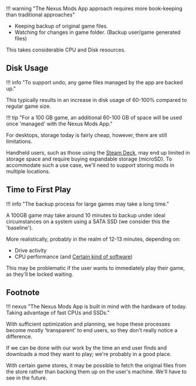!!! warning "The Nexus Mods App approach requires more book-keeping than traditional approaches"

- Keeping backup of original game files.
- Watching for changes in game folder. (Backup user/game generated files)

This takes considerable CPU and Disk resources.

## Disk Usage

!!! info "To support undo, any game files managed by the app are backed up."

This typically results in an increase in disk usage of 60-100% compared to regular game size.

!!! tip "For a 100 GB game, an additional 60-100 GB of space will be used once 'managed' with the Nexus Mods App."

For desktops, storage today is fairly cheap, however, there are still limitations.

Handheld users, such as those using the [Steam Deck][steam-deck], may end up limited in storage space
and require buying expandable storage (microSD). To accommodate such a use case, we'll need to support storing mods in
multiple locations.

## Time to First Play

!!! info "The backup process for large games may take a long time."

A 100GB game may take around 10 minutes to backup under ideal circumstances on a system using a SATA SSD (we consider this the 'baseline').

More realistically, probably in the realm of 12-13 minutes, depending on:

- Drive activity
- CPU performance (and [Certain kind of software][microsoft-defender-antivirus])

This may be problematic if the user wants to immediately play their game, as they'll be locked waiting.

## Footnote

!!! nexus "The Nexus Mods App is built in mind with the hardware of today. Taking advantage of fast CPUs and SSDs."

With sufficient optimization and planning, we hope these processes become mostly 'transparent' to end users,
so they don't really notice a difference.

If we can be done with our work by the time an end user finds and downloads a mod they want to play;
we're probably in a good place.

With certain game stores, it may be possible to fetch the original
files from the store rather than backing them up on the user's machine. We'll have to see in the future.

[steam-deck]: https://store.steampowered.com/steamdeck
[microsoft-defender-antivirus]: https://en.wikipedia.org/wiki/Microsoft_Defender_Antivirus
